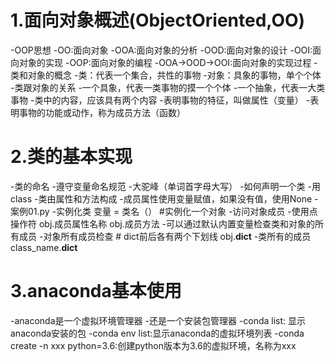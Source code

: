 # 1.面向对象概述(ObjectOriented,OO)
-OOP思想
    -OO:面向对象
    -OOA:面向对象的分析
    -OOD:面向对象的设计
    -OOI:面向对象的实现
    -OOP:面向对象的编程
    -OOA->OOD->OOI:面向对象的实现过程
-类和对象的概念
    -类：代表一个集合，共性的事物
    -对象：具象的事物，单个个体
    -类跟对象的关系
        -一个具象，代表一类事物的摸一个个体
        -一个抽象，代表一大类事物
-类中的内容，应该具有两个内容
    -表明事物的特征，叫做属性（变量）
    -表明事物的功能或动作，称为成员方法（函数）
# 2.类的基本实现
-类的命名
    -遵守变量命名规范
    -大驼峰（单词首字母大写）
-如何声明一个类
    -用class
    -类由属性和方法构成
    -成员属性使用变量赋值，如果没有值，使用None
    -案例01.py
-实例化类
    变量 = 类名（） #实例化一个对象
-访问对象成员
    -使用点操作符
        obj.成员属性名称
        obj.成员方法
-可以通过默认内置变量检查类和对象的所有成员
    -对象所有成员检查
        # dict前后各有两个下划线
        obj.__dict__
    -类所有的成员
        class_name.__dict__
# 3.anaconda基本使用
-anaconda是一个虚拟环境管理器
-还是一个安装包管理器
-conda list: 显示anaconda安装的包
-conda env list:显示anaconda的虚拟环境列表
-conda create -n xxx python=3.6:创建python版本为3.6的虚拟环境，名称为xxx
